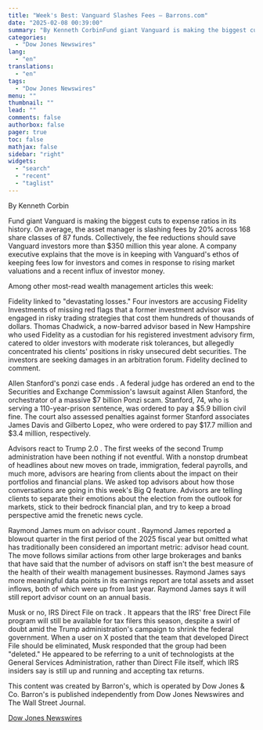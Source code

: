 ```yaml
---
title: "Week's Best: Vanguard Slashes Fees — Barrons.com"
date: "2025-02-08 00:39:00"
summary: "By Kenneth CorbinFund giant Vanguard is making the biggest cuts to expense ratios in its history. On average, the asset manager is slashing fees by 20% across 168 share classes of 87 funds. Collectively, the fee reductions should save Vanguard investors more than $350 million this year alone. A company..."
categories:
  - "Dow Jones Newswires"
lang:
  - "en"
translations:
  - "en"
tags:
  - "Dow Jones Newswires"
menu: ""
thumbnail: ""
lead: ""
comments: false
authorbox: false
pager: true
toc: false
mathjax: false
sidebar: "right"
widgets:
  - "search"
  - "recent"
  - "taglist"
---
```


By Kenneth Corbin

Fund giant Vanguard is making the biggest cuts to expense ratios in its history. On average, the asset manager is slashing fees by 20% across 168 share classes of 87 funds. Collectively, the fee reductions should save Vanguard investors more than $350 million this year alone. A company executive explains that the move is in keeping with Vanguard's ethos of keeping fees low for investors and comes in response to rising market valuations and a recent influx of investor money.

Among other most-read wealth management articles this week:

Fidelity linked to "devastating losses." Four investors are accusing Fidelity Investments of missing red flags that a former investment advisor was engaged in risky trading strategies that cost them hundreds of thousands of dollars. Thomas Chadwick, a now-barred advisor based in New Hampshire who used Fidelity as a custodian for his registered investment advisory firm, catered to older investors with moderate risk tolerances, but allegedly concentrated his clients' positions in risky unsecured debt securities. The investors are seeking damages in an arbitration forum. Fidelity declined to comment.

Allen Stanford's ponzi case ends . A federal judge has ordered an end to the Securities and Exchange Commission's lawsuit against Allen Stanford, the orchestrator of a massive $7 billion Ponzi scam. Stanford, 74, who is serving a 110-year-prison sentence, was ordered to pay a $5.9 billion civil fine. The court also assessed penalties against former Stanford associates James Davis and Gilberto Lopez, who were ordered to pay $17.7 million and $3.4 million, respectively.

Advisors react to Trump 2.0 . The first weeks of the second Trump administration have been nothing if not eventful. With a nonstop drumbeat of headlines about new moves on trade, immigration, federal payrolls, and much more, advisors are hearing from clients about the impact on their portfolios and financial plans. We asked top advisors about how those conversations are going in this week's Big Q feature. Advisors are telling clients to separate their emotions about the election from the outlook for markets, stick to their bedrock financial plan, and try to keep a broad perspective amid the frenetic news cycle.

Raymond James mum on advisor count . Raymond James reported a blowout quarter in the first period of the 2025 fiscal year but omitted what has traditionally been considered an important metric: advisor head count. The move follows similar actions from other large brokerages and banks that have said that the number of advisors on staff isn't the best measure of the health of their wealth management businesses. Raymond James says more meaningful data points in its earnings report are total assets and asset inflows, both of which were up from last year. Raymond James says it will still report advisor count on an annual basis.

Musk or no, IRS Direct File on track . It appears that the IRS' free Direct File program will still be available for tax filers this season, despite a swirl of doubt amid the Trump administration's campaign to shrink the federal government. When a user on X posted that the team that developed Direct File should be eliminated, Musk responded that the group had been "deleted." He appeared to be referring to a unit of technologists at the General Services Administration, rather than Direct File itself, which IRS insiders say is still up and running and accepting tax returns.

This content was created by Barron's, which is operated by Dow Jones & Co. Barron's is published independently from Dow Jones Newswires and The Wall Street Journal.

[Dow Jones Newswires](https://www.tradingview.com/news/DJN_DN20250207008115:0/)
